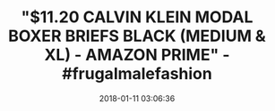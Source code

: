 ---
title: >-
  "$11.20 CALVIN KLEIN MODAL BOXER BRIEFS BLACK (MEDIUM &AMP; XL) - AMAZON
  PRIME" - #frugalmalefashion
name: 'Calvin Klein Men''s Micro Modal Boxer Brief, Black, Medium'
date: '2018-01-11 03:06:36'
buy_now: >-
  https://www.amazon.com/Calvin-Klein-Micro-Modal-Medium/dp/B000FE7F8G?psc=1&SubscriptionId=AKIAIA5RBQIWQVTCUEUQ&tag=coldcutdeals-20&linkCode=xm2&camp=2025&creative=165953&creativeASIN=B000FE7F8G
description_markdown: |+
  Calvin Klein Men's Micro Modal Boxer Brief, Black, Medium

    - 90% Modal, 10% Lycra spandex

    - Pouch Front

    - Machine Washable

    - Imported

tweet_id_str: '951289208148320256'
price: $28.00
you_save: ''
asin: B000FE7F8G
image: 'https://images-na.ssl-images-amazon.com/images/I/51uLeR8lT1L.jpg'

---